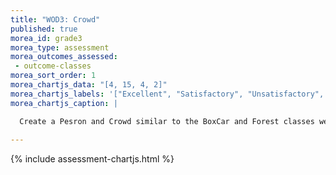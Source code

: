 ```yaml
---
title: "WOD3: Crowd"
published: true
morea_id: grade3
morea_type: assessment
morea_outcomes_assessed:
 - outcome-classes
morea_sort_order: 1
morea_chartjs_data: "[4, 15, 4, 2]"
morea_chartjs_labels: '["Excellent", "Satisfactory", "Unsatisfactory", "No Submission"]'
morea_chartjs_caption: |

  Create a Pesron and Crowd similar to the BoxCar and Forest classes we have done as practice. "Excellent" is correct and on time, "Satisfactory" indicates correct submissions that were late (or on time with a minor issue), and "Unsatisfactory" submissions were incorrect or incomplete in some way.
  
---
```


{% include assessment-chartjs.html %}


<!--<link rel="stylesheet" href="http://cdn.oesmith.co.uk/morris-0.4.3.min.css">
<script src="//cdnjs.cloudflare.com/ajax/libs/raphael/2.1.0/raphael-min.js"></script>
<script src="http://cdn.oesmith.co.uk/morris-0.4.3.min.js"></script>

<div class="well" style="width: 550px">
  <div id="assessment" style="width: 500px; height: 250px"></div>
  Follow the Eclipse project workflow we'll be using for the rest of the semester. "Satisfactory" indicates that working Java code was submitted, but that the Eclipse project was flawed in some way.
</div>

<script>
Morris.Bar({
  element: 'assessment',
  hideHover: false,
  data: [
        { y: 'Excellent (%)', num: 12 },
        { y: 'Satisfactory (%)', num: 12 },
        { y: 'Unsatisfactory (%)', num: 1 },
        ],
  xkey: 'y',
  ykeys: ['num'],
  resize: true,
  labels: ['Students']
});
</script>
-->